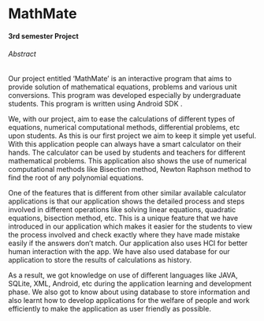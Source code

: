 # MathMate

#### 3rd semester Project

###### Abstract

Our project entitled ‘MathMate’ is an interactive program that aims to provide solution of mathematical equations, problems and various unit conversions. This program was developed especially by undergraduate students.  This program is written using Android SDK .

We, with our project, aim to ease the calculations of different types of equations, numerical computational methods, differential problems, etc upon students. As this is our first project we aim to keep it simple yet useful. With this application people can always have a smart calculator on their hands. The calculator can be used by students and teachers for different mathematical problems. This application also shows the use of numerical computational methods like Bisection method, Newton Raphson method to find the root of any polynomial equations.

One of the features that is different from other similar available calculator applications is that our application shows the detailed process and steps involved in different operations like solving linear equations, quadratic equations, bisection method, etc. This is a unique feature that we have introduced in our application which makes it easier for the students to view the process involved and check exactly where they have made mistake easily if the answers don’t match. Our application also uses HCI for better human interaction with the app. We have also used database for our application to store the results of calculations as history.

As a result, we got knowledge on use of different languages like JAVA, SQLite, XML, Android, etc during the application learning and development phase. We also got to know about using database to store information and also learnt how to develop applications for the welfare of people and work efficiently to make the application as user friendly as possible.

